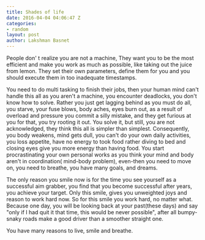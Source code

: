 ```yaml
---
title: Shades of life
date: 2016-04-04 04:06:47 Z
categories:
- random
layout: post
author: Lakshman Basnet
---
```


People don' t realize you are not a machine,
They want you to be the most efficient and make you work as much as possible, like taking out the juice from lemon. They set their own parameters, define them for you and you should execute them in too inadequate timestamps. 

You need to do multi tasking to finish their jobs, then your human mind can't handle this all as you aren't a machine, you encounter deadlocks, you don't know how to solve. Rather you just get lagging behind as you must do all, you starve, your fuse blows, body aches, eyes burn out, as a result of overload and pressure you commit a silly mistake, and they get furious at you for that, you try rooting it out. You solve it, but still, you are not acknowledged, they think this all is simpler than simplest. Consequently, you body weakens, mind gets dull, you can't do your own daily activities, you loss appetite, have no energy to took food rather diving to bed and closing eyes give you more energy than having food. You start procrastinating your own personal works as you think your mind and body aren't in coordination( mind-body problem), even-then you need to move on, you need to breathe, you have many goals, and dreams.

 The only reason you smile now is for the time you see yourself as a successful aim grabber, you find that you become successful after years, you achieve your target. Only this smile, gives you unweighted joys and reason to work hard now. So for this smile you work hard, no matter what. Because one day, you will be looking back at your past(these days) and say "only if I had quit it that time, this would be never possible", after all bumpy- snaky roads make a good driver than a smoother straight one.

 
You have many reasons to live, smile and breathe.
